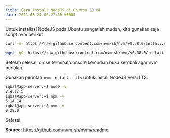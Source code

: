 ```yaml
---
title: Cara Install NodeJS di Ubuntu 20.04
date: 2021-08-24 00:27:00 +0000
---
```


Untuk installasi NodeJS pada Ubuntu sangatlah mudah, kita gunakan saja script nvm berikut:

```bash
curl -o- https://raw.githubusercontent.com/nvm-sh/nvm/v0.38.0/install.sh | bash
```
```bash
wget -qO- https://raw.githubusercontent.com/nvm-sh/nvm/v0.38.0/install.sh | bash
```

Setelah selesai, close terminal/console kemudian buka kembali agar nvm berjalan.

Gunakan perintah `nvm install --lts` untuk install NodeJS versi LTS.

```bash
iqbal@app-server:~$ node -v
v14.17.5
iqbal@app-server:~$ npm -v
6.14.14
iqbal@app-server:~$ nvm -v
0.38.0
```

Selesai.

**Source**: https://github.com/nvm-sh/nvm#readme